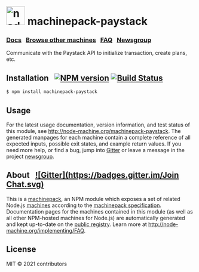 
<h1>
  <a href="http://node-machine.org" title="Node-Machine public registry"><img alt="node-machine logo" title="Node-Machine Project" src="http://node-machine.org/images/machine-anthropomorph-for-white-bg.png" width="50" /></a>
  machinepack-paystack
</h1>

### [Docs](http://node-machine.org/machinepack-paystack) &nbsp; [Browse other machines](http://node-machine.org/machinepacks) &nbsp;  [FAQ](http://node-machine.org/implementing/FAQ)  &nbsp;  [Newsgroup](https://groups.google.com/forum/?hl=en#!forum/node-machine)

Communicate with the Paystack API to initialize transaction, create plans, etc.


## Installation &nbsp; [![NPM version](https://badge.fury.io/js/machinepack-paystack.svg)](http://badge.fury.io/js/machinepack-paystack) [![Build Status](https://travis-ci.org/mikermcneil/machinepack-paystack.png?branch=master)](https://travis-ci.org/mikermcneil/machinepack-paystack)

```sh
$ npm install machinepack-paystack
```

## Usage

For the latest usage documentation, version information, and test status of this module, see <a href="http://node-machine.org/machinepack-paystack" title="Communicate with the Paystack API to initialize transaction, create plans, etc. (for node.js)">http://node-machine.org/machinepack-paystack</a>.  The generated manpages for each machine contain a complete reference of all expected inputs, possible exit states, and example return values.  If you need more help, or find a bug, jump into [Gitter](https://gitter.im/node-machine/general) or leave a message in the project [newsgroup](https://groups.google.com/forum/?hl=en#!forum/node-machine).

## About  &nbsp; [![Gitter](https://badges.gitter.im/Join Chat.svg)](https://gitter.im/node-machine/general?utm_source=badge&utm_medium=badge&utm_campaign=pr-badge&utm_content=badge)

This is a [machinepack](http://node-machine.org/machinepacks), an NPM module which exposes a set of related Node.js [machines](http://node-machine.org/spec/machine) according to the [machinepack specification](http://node-machine.org/spec/machinepack).
Documentation pages for the machines contained in this module (as well as all other NPM-hosted machines for Node.js) are automatically generated and kept up-to-date on the <a href="http://node-machine.org" title="Public machine registry for Node.js">public registry</a>.
Learn more at <a href="http://node-machine.org/implementing/FAQ" title="Machine Project FAQ (for implementors)">http://node-machine.org/implementing/FAQ</a>.

## License

MIT &copy; 2021 contributors

